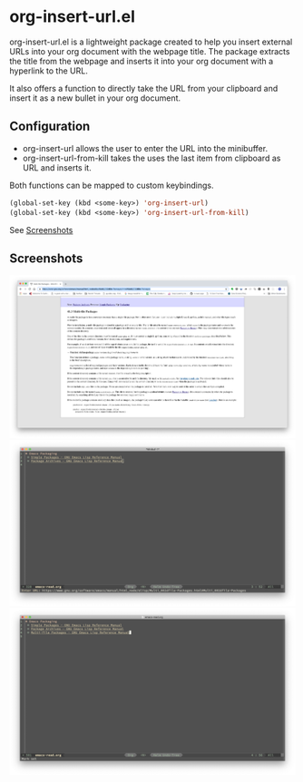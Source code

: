 # org-insert-url.el

org-insert-url.el is a lightweight package created to help you insert
external URLs into your org document with the webpage title. The package 
extracts the title from the webpage and inserts it into your org document 
with a hyperlink to the URL.

It also offers a function to directly take the URL from your clipboard
and insert it as a new bullet in your org document.

## Configuration

* org-insert-url allows the user to enter the URL into the minibuffer. 
* org-insert-url-from-kill takes the uses the last item from clipboard as URL and inserts it.

Both functions can be mapped to custom keybindings.

```lisp
(global-set-key (kbd <some-key>) 'org-insert-url)
(global-set-key (kbd <some-key>) 'org-insert-url-from-kill)
```

See [Screenshots](#Screenshots)
## Screenshots
![Copy URL](https://raw.githubusercontent.com/ramprakash-94/org-insert-url.el/master/screenshots/1.png)
![Command](https://raw.githubusercontent.com/ramprakash-94/org-insert-url.el/master/screenshots/2.png)
![Result](https://raw.githubusercontent.com/ramprakash-94/org-insert-url.el/master/screenshots/3.png)


